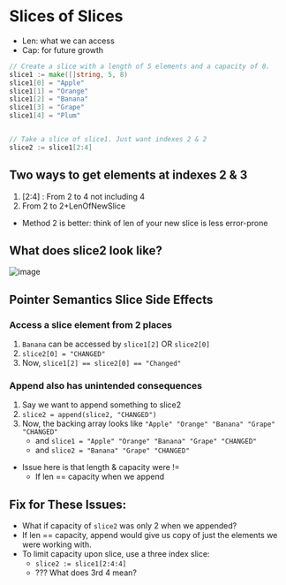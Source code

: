 # Slices of Slices
* Len: what we can access
* Cap: for future growth

```go
// Create a slice with a length of 5 elements and a capacity of 8.
slice1 := make([]string, 5, 8)
slice1[0] = "Apple"
slice1[1] = "Orange"
slice1[2] = "Banana"
slice1[3] = "Grape"
slice1[4] = "Plum"


// Take a slice of slice1. Just want indexes 2 & 2
slice2 := slice1[2:4]
```
## Two ways to get elements at indexes 2 & 3 
1. [2:4] : From 2 to 4 not including 4
2. From 2 to 2+LenOfNewSlice
- Method 2 is better: think of len of your new slice is less error-prone
## What does slice2 look like?
![image](https://user-images.githubusercontent.com/11031915/65722490-577db980-e07a-11e9-9663-7255990152ae.png) 

## Pointer Semantics Slice Side Effects
### Access a slice element from 2 places
1. `Banana` can be accessed by `slice1[2]` OR `slice2[0]`
1. `slice2[0] = "CHANGED"`
1. Now, `slice1[2] == slice2[0] == "Changed"` 
### Append also has unintended consequences
1. Say we want to append something to slice2
1. `slice2 = append(slice2, "CHANGED")`
1. Now, the backing array looks like `"Apple" "Orange" "Banana" "Grape" "CHANGED"`
    * and `slice1 = "Apple" "Orange" "Banana" "Grape" "CHANGED"`
    * and `slice2 = "Banana" "Grape" "CHANGED"`
* Issue here is that length & capacity were !=
    * If len == capacity when we append 
## Fix for These Issues:
* What if capacity of `slice2` was only 2 when we appended? 
* If len == capacity, append would give us copy of just the elements we were working with.
* To limit capacity upon slice, use a three index slice:
    * `slice2 := slice1[2:4:4]`
    * ??? What does 3rd 4 mean? 